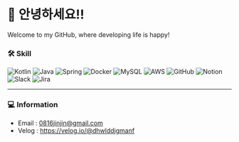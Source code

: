 # 🦑 안녕하세요!!
Welcome to my GitHub, where developing life is happy!

### 🛠 Skill
![Kotlin](https://img.shields.io/badge/Kotlin-0095D5?style=&logo=Kotlin)
![Java](https://img.shields.io/badge/Java-B7472A?style=&logo=Java)
![Spring](https://img.shields.io/badge/Spring-6DB33F?style=&logo=Spring)
![Docker](https://img.shields.io/badge/Docker-2496ED?style=&logo=Docker)
![MySQL](https://img.shields.io/badge/MySQL-4479A1?style=&logo=MySQL)
![AWS](https://img.shields.io/badge/AWS-232F3E?style=&logo=Amazon)
![GitHub](https://img.shields.io/badge/GitHub-181717?style=&logo=GitHub)
![Notion](https://img.shields.io/badge/Notion-000000?style=&logo=Notion)
![Slack](https://img.shields.io/badge/Slack-4A154B?style=&logo=Slack)
![Jira](https://img.shields.io/badge/Jira-0052CC?style=&logo=Jira)

---

### 💻 Information
- Email : 0816jinjin@gmail.com
- Velog : https://velog.io/@dhwlddjgmanf
